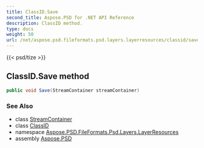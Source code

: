 ```yaml
---
title: ClassID.Save
second_title: Aspose.PSD for .NET API Reference
description: ClassID method. 
type: docs
weight: 50
url: /net/aspose.psd.fileformats.psd.layers.layerresources/classid/save/
---
```

{{< psd/tize >}}
## ClassID.Save method

```csharp
public void Save(StreamContainer streamContainer)
```

### See Also

* class [StreamContainer](../../../aspose.psd/streamcontainer/)
* class [ClassID](../)
* namespace [Aspose.PSD.FileFormats.Psd.Layers.LayerResources](../../classid/)
* assembly [Aspose.PSD](../../../)


